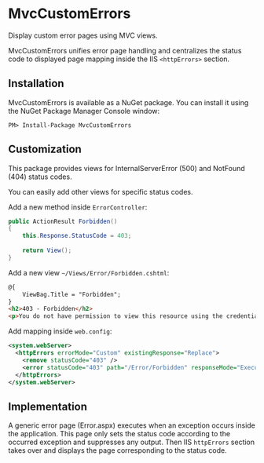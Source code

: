 # MvcCustomErrors

Display custom error pages using MVC views.

MvcCustomErrors unifies error page handling and centralizes the status code to displayed page mapping inside the IIS `<httpErrors>` section.


## Installation
MvcCustomErrors is available as a NuGet package. You can install it using the NuGet Package Manager Console window:
```
PM> Install-Package MvcCustomErrors
```

## Customization

This package provides views for InternalServerError (500) and NotFound (404) status codes.

You can easily add other views for specific status codes.

Add a new method inside `ErrorController`:
```csharp
public ActionResult Forbidden()
{
    this.Response.StatusCode = 403;
    
    return View();
}
```

Add a new view `~/Views/Error/Forbidden.cshtml`:
```html
@{
    ViewBag.Title = "Forbidden";
}
<h2>403 - Forbidden</h2>
<p>You do not have permission to view this resource using the credentials that you supplied.</p>
```

Add mapping inside `web.config`:
```xml
<system.webServer>
  <httpErrors errorMode="Custom" existingResponse="Replace">
    <remove statusCode="403" />
    <error statusCode="403" path="/Error/Forbidden" responseMode="ExecuteURL" />
  </httpErrors>
</system.webServer>
```


## Implementation

A generic error page (Error.aspx) executes when an exception occurs inside the application.
This page only sets the status code according to the occurred exception and suppresses any output.
Then IIS `httpErrors` section takes over and displays the page corresponding to the status code.
